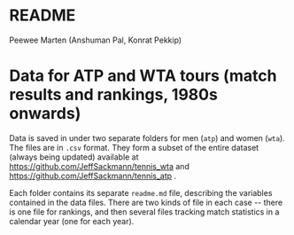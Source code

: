 README
================
Peewee Marten (Anshuman Pal, Konrat Pekkip)

# Data for ATP and WTA tours (match results and rankings, 1980s onwards)

Data is saved in under two separate folders for men (`atp`) and women (`wta`). The files are in `.csv` format. They form a subset of the entire dataset (always being updated) available at 
https://github.com/JeffSackmann/tennis_wta
and 
https://github.com/JeffSackmann/tennis_atp .

Each folder contains its separate `readme.md` file, describing the variables contained in the data files. There are two kinds of file in each case -- there is one file for rankings, and then several files tracking match statistics in a calendar year (one for each year).